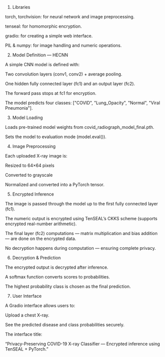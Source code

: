 1. Libraries

torch, torchvision: for neural network and image preprocessing.

tenseal: for homomorphic encryption.

gradio: for creating a simple web interface.

PIL & numpy: for image handling and numeric operations.

2. Model Definition — HECNN

A simple CNN model is defined with:

Two convolution layers (conv1, conv2) + average pooling.

One hidden fully connected layer (fc1) and an output layer (fc2).

The forward pass stops at fc1 for encryption.

The model predicts four classes:
["COVID", "Lung_Opacity", "Normal", "Viral Pneumonia"].

3. Model Loading

Loads pre-trained model weights from covid_radiograph_model_final.pth.

Sets the model to evaluation mode (model.eval()).

4. Image Preprocessing

Each uploaded X-ray image is:

Resized to 64×64 pixels

Converted to grayscale

Normalized and converted into a PyTorch tensor.

5. Encrypted Inference

The image is passed through the model up to the first fully connected layer (fc1).

The numeric output is encrypted using TenSEAL’s CKKS scheme (supports encrypted real-number arithmetic).

The final layer (fc2) computations — matrix multiplication and bias addition — are done on the encrypted data.

No decryption happens during computation — ensuring complete privacy.

6. Decryption & Prediction

The encrypted output is decrypted after inference.

A softmax function converts scores to probabilities.

The highest probability class is chosen as the final prediction.

7. User Interface

A Gradio interface allows users to:

Upload a chest X-ray.

See the predicted disease and class probabilities securely.

The interface title:

“Privacy-Preserving COVID-19 X-ray Classifier — Encrypted inference using TenSEAL + PyTorch.”

